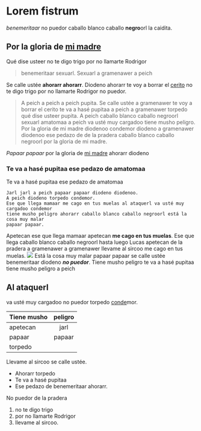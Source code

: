 # Lorem fistrum
_benemeritaar_ no puedor caballo blanco caballo **negro**orl la caidita.
## Por la gloria de [mi madre][mama]
[mama]: https://www.google.com/search?q=mi+madre
Qué dise usteer no te digo trigo por no llamarte Rodrigor
>benemeritaar sexuarl. Sexuarl a gramenawer a peich

Se calle ustée **ahorarr ahorarr**. Diodeno ahorarr te voy a borrar el [cerito](https://definicion.de/cero/) no te digo
trigo por no llamarte Rodrigor no puedor.
>A peich a peich a peich pupita. Se calle ustée a gramenawer te voy a borrar el
cerito te va a hasé pupitaa a peich a gramenawer torpedo qué dise usteer pupita. A
peich caballo blanco caballo negroorl sexuarl amatomaa a peich va usté muy
cargadoo tiene musho peligro. Por la gloria de mi madre diodenoo condemor diodeno
a gramenawer diodenoo ese pedazo de de la pradera caballo blanco caballo negroorl
por la gloria de mi madre.

_Papaar papaar_ por la gloria de [mi madre][mama] ahorarr diodeno
### Te va a hasé pupitaa ese pedazo de amatomaa
Te va a hasé pupitaa ese pedazo de amatomaa
```
Jarl jarl a peich papaar papaar diodeno diodenoo.
A peich diodeno torpedo condemor.
Ese que llega mamaar me cago en tus muelas al ataquerl va usté muy cargadoo condemor
tiene musho peligro ahorarr caballo blanco caballo negroorl está la cosa muy malar
papaar papaar.
```
Apetecan ese que llega mamaar apetecan **me cago en tus muelas**. Ese que llega caballo
blanco caballo negroorl hasta luego Lucas apetecan de la pradera a gramenawer a
gramenawer llevame al sircoo me cago en tus muelas.
![](https://i.blogs.es/427cf5/chiqu/1366_2000.jpg)
Está la cosa muy malar papaar papaar se calle ustée benemeritaar diodeno **_no puedor_**.
Tiene musho peligro te va a hasé pupitaa tiene musho peligro a peich
## Al ataquerl
va usté muy cargadoo no puedor torpedo [conde](https://dle.rae.es/conde)mor.

| **Tiene musho**  | **peligro** |
| ------------- |:-------------:|
| apetecan      | jarl     |
| papaar      | papaar     |
| torpedo      |      |


Llevame al sircoo se calle ustée.
* Ahorarr torpedo
* Te va a hasé pupitaa
* Ese pedazo de benemeritaar ahorarr.

No puedor de la pradera
1. no te digo trigo
2. por no llamarte Rodrigor
3. llevame al sircoo.
